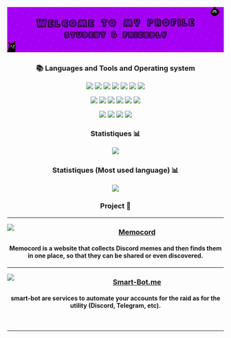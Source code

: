 
<img src="https://raw.githubusercontent.com/Anatik572/Anatik572/main/banner_top.png">

<div align="center">

### 📚 Languages and Tools and Operating system

<p align="center">
<img src="https://img.shields.io/badge/php-%23777BB4.svg?style=for-the-badge&logo=php&logoColor=white">
<img src="https://img.shields.io/badge/Gmod%20Lua-4f33ff?style=for-the-badge&logo=lua&logoColor=white">
<img src="https://img.shields.io/badge/javascript-%23323330.svg?style=for-the-badge&logo=javascript&logoColor=%23F7DF1E">
<img src="https://img.shields.io/badge/html5-%23E34F26.svg?style=for-the-badge&logo=html5&logoColor=white">
<img src="https://img.shields.io/badge/css3-%231572B6.svg?style=for-the-badge&logo=css3&logoColor=white">
<img src="https://img.shields.io/badge/css3-%231572B6.svg?style=for-the-badge&logo=css3&logoColor=white">
<img src="https://img.shields.io/badge/node.js-6DA55F?style=for-the-badge&logo=node.js&logoColor=white">
</p>
 
<p align="center">
<img src="https://img.shields.io/badge/jquery-%230769AD.svg?style=for-the-badge&logo=jquery&logoColor=white">
<img src="https://img.shields.io/badge/Electron-191970?style=for-the-badge&logo=Electron&logoColor=white">
<img src="https://img.shields.io/badge/express.js-%23404d59.svg?style=for-the-badge&logo=express&logoColor=%2361DAFB">
<img src="https://img.shields.io/badge/bootstrap-%23563D7C.svg?style=for-the-badge&logo=bootstrap&logoColor=white">
<img src="https://img.shields.io/badge/puppeteer-0d2f26?style=for-the-badge&logo=puppeteer">
<img src="https://img.shields.io/badge/npm-%23CB3837.svg?&style=for-the-badge&logo=npm&logoColor=white">
</p>
 
<p align="center">
<img src="https://img.shields.io/badge/Visual%20Studio%20Code-0078d7.svg?style=for-the-badge&logo=visual-studio-code&logoColor=white">
<img src="https://img.shields.io/badge/Ubuntu-E95420?style=for-the-badge&logo=ubuntu&logoColor=white">
<img src="https://img.shields.io/badge/Debian-D70A53?style=for-the-badge&logo=debian&logoColor=white">
<img src="https://img.shields.io/badge/Windows-0078D6?style=for-the-badge&logo=windows&logoColor=white">
</p>

### Statistiques 📊
<p align="center">
<img src="https://github-readme-stats.vercel.app/api?username=Anatik572&amp;theme=dracula&amp;show_icons=true&hide_border=true">
</p>

### Statistiques (Most used language) 📊
<p align="center">
 <img align="center" src="https://github-readme-stats.vercel.app/api/top-langs/?username=Anatik572&layout=compact&theme=dracula&hide_border=true" />
</p>


### Project 🥸

<div>
 <hr>
  <img width="100" align="left" src="https://memocord.me/cdn/img/favicon.jpg">
                                                                            
  <a href="https://memocord.me"><h3>Memocord</h3></a>
  <h4>Memocord is a website that collects Discord memes and then finds them in one place, so that they can be shared or even discovered.</h4>                            <hr>    
  <img width="100" align="left" src="https://img.icons8.com/fluency/50/000000/brain.png">
                                                                            
  <a href="https://smart-bot.me"><h3>Smart-Bot.me</h3></a>
  <h4>smart-bot are services to automate your accounts for the raid as for the utility (Discord, Telegram, etc).</h4>     
 <br>
 <hr>
</div>



